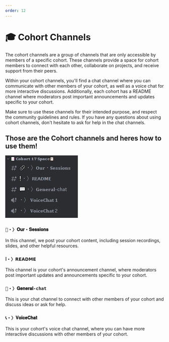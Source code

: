 ```yaml
---
order: 12
---
```


# 🎓 Cohort Channels

The cohort channels are a group of channels that are only accessible by members of a specific cohort. These channels provide a space for cohort members to connect with each other, collaborate on projects, and receive support from their peers.

Within your cohort channels, you'll find a chat channel where you can communicate with other members of your cohort, as well as a voice chat for more interactive discussions. Additionally, each cohort has a README channel where moderators post important announcements and updates specific to your cohort.

Make sure to use these channels for their intended purpose, and respect the community guidelines and rules. If you have any questions about using cohort channels, don't hesitate to ask for help in the chat channels.

## Those are the Cohort channels and heres how to use them!
![](imgs/cohort.jpg)

### `🔗・〉𝐎𝐮𝐫・𝐒𝐞𝐬𝐬𝐢𝐨𝐧𝐬`
In this channel, we post your cohort content, including session recordings, slides, and other helpful resources.

### `❕・〉𝗥𝗘𝗔𝗗𝗠𝗘` 
This channel is your cohort's announcement channel, where moderators post important updates and announcements specific to your cohort.

### `💬・〉𝐆𝐞𝐧𝐞𝐫𝐚𝐥-chat`
This is your chat channel to connect with other members of your cohort and discuss ideas or ask for help.

### `📞・〉𝐕𝐨𝐢𝐜𝐞𝐂𝐡𝐚𝐭 `
This is your cohort's voice chat channel, where you can have more interactive discussions with other members of your cohort.